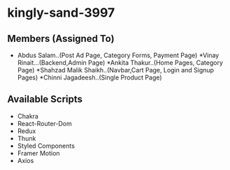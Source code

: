 # kingly-sand-3997

## Members (Assigned To)
 * Abdus Salam..(Post Ad Page, Category Forms, Payment Page)
 *Vinay Rinait...(Backend,Admin Page)
 *Ankita Thakur..(Home Pages, Category Page)
 *Shahzad Malik Shaikh..(Navbar,Cart Page, Login and Signup Pages)
 *Chinni Jagadeesh..(Single Product Page)

## Available Scripts
* Chakra
* React-Router-Dom
* Redux 
* Thunk
* Styled Components
* Framer Motion
* Axios
